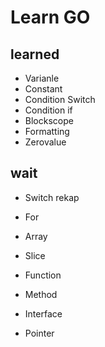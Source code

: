 # Learn GO

## learned

- Varianle
- Constant
- Condition Switch
- Condition if
- Blockscope
- Formatting
- Zerovalue

## wait

- Switch rekap
- For
- Array
- Slice

- Function
- Method
- Interface
- Pointer
